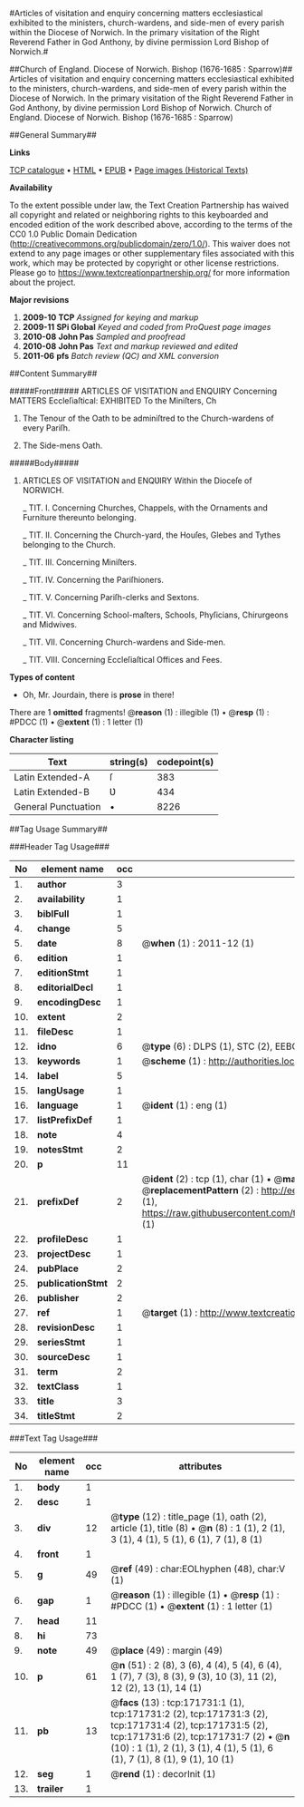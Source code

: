 #Articles of visitation and enquiry concerning matters ecclesiastical exhibited to the ministers, church-wardens, and side-men of every parish within the Diocese of Norwich. In the primary visitation of the Right Reverend Father in God Anthony, by divine permission Lord Bishop of Norwich.#

##Church of England. Diocese of Norwich. Bishop (1676-1685 : Sparrow)##
Articles of visitation and enquiry concerning matters ecclesiastical exhibited to the ministers, church-wardens, and side-men of every parish within the Diocese of Norwich. In the primary visitation of the Right Reverend Father in God Anthony, by divine permission Lord Bishop of Norwich.
Church of England. Diocese of Norwich. Bishop (1676-1685 : Sparrow)

##General Summary##

**Links**

[TCP catalogue](http://www.ota.ox.ac.uk/tcp/)  • 
[HTML](http://tei.it.ox.ac.uk/tcp/Texts-HTML/free/A79/A79616.html)  • 
[EPUB](http://tei.it.ox.ac.uk/tcp/Texts-EPUB/free/A79/A79616.epub) • 
[Page images (Historical Texts)](https://historicaltexts.jisc.ac.uk/eebo-45504425e)

**Availability**

To the extent possible under law, the Text Creation Partnership has waived all copyright and related or neighboring rights to this keyboarded and encoded edition of the work described above, according to the terms of the CC0 1.0 Public Domain Dedication (http://creativecommons.org/publicdomain/zero/1.0/). This waiver does not extend to any page images or other supplementary files associated with this work, which may be protected by copyright or other license restrictions. Please go to https://www.textcreationpartnership.org/ for more information about the project.

**Major revisions**

1. __2009-10__ __TCP__ *Assigned for keying and markup*
1. __2009-11__ __SPi Global__ *Keyed and coded from ProQuest page images*
1. __2010-08__ __John Pas__ *Sampled and proofread*
1. __2010-08__ __John Pas__ *Text and markup reviewed and edited*
1. __2011-06__ __pfs__ *Batch review (QC) and XML conversion*

##Content Summary##

#####Front#####
ARTICLES OF VISITATION and ENQUIRY Concerning MATTERS Eccleſiaſtical: EXHIBITED To the Miniſters, Ch
1. The Tenour of the Oath to be adminiſtred to the Church-wardens of every Pariſh.

1. The Side-mens Oath.

#####Body#####

1. ARTICLES OF VISITATION and ENQƲIRY Within the Dioceſe of NORWICH.

    _ TIT. I. Concerning Churches, Chappels, with the Ornaments and Furniture thereunto belonging.

    _ TIT. II. Concerning the Church-yard, the Houſes, Glebes and Tythes belonging to the Church.

    _ TIT. III. Concerning Miniſters.

    _ TIT. IV. Concerning the Pariſhioners.

    _ TIT. V. Concerning Pariſh-clerks and Sextons.

    _ TIT. VI. Concerning School-maſters, Schools, Phyſicians, Chirurgeons and Midwives.

    _ TIT. VII. Concerning Church-wardens and Side-men.

    _ TIT. VIII. Concerning Eccleſiaſtical Offices and Fees.

**Types of content**

  * Oh, Mr. Jourdain, there is **prose** in there!

There are 1 **omitted** fragments! 
 @__reason__ (1) : illegible (1)  •  @__resp__ (1) : #PDCC (1)  •  @__extent__ (1) : 1 letter (1)

**Character listing**


|Text|string(s)|codepoint(s)|
|---|---|---|
|Latin Extended-A|ſ|383|
|Latin Extended-B|Ʋ|434|
|General Punctuation|•|8226|

##Tag Usage Summary##

###Header Tag Usage###

|No|element name|occ|attributes|
|---|---|---|---|
|1.|__author__|3||
|2.|__availability__|1||
|3.|__biblFull__|1||
|4.|__change__|5||
|5.|__date__|8| @__when__ (1) : 2011-12 (1)|
|6.|__edition__|1||
|7.|__editionStmt__|1||
|8.|__editorialDecl__|1||
|9.|__encodingDesc__|1||
|10.|__extent__|2||
|11.|__fileDesc__|1||
|12.|__idno__|6| @__type__ (6) : DLPS (1), STC (2), EEBO-CITATION (1), OCLC (1), VID (1)|
|13.|__keywords__|1| @__scheme__ (1) : http://authorities.loc.gov/ (1)|
|14.|__label__|5||
|15.|__langUsage__|1||
|16.|__language__|1| @__ident__ (1) : eng (1)|
|17.|__listPrefixDef__|1||
|18.|__note__|4||
|19.|__notesStmt__|2||
|20.|__p__|11||
|21.|__prefixDef__|2| @__ident__ (2) : tcp (1), char (1)  •  @__matchPattern__ (2) : ([0-9\-]+):([0-9IVX]+) (1), (.+) (1)  •  @__replacementPattern__ (2) : http://eebo.chadwyck.com/downloadtiff?vid=$1&page=$2 (1), https://raw.githubusercontent.com/textcreationpartnership/Texts/master/tcpchars.xml#$1 (1)|
|22.|__profileDesc__|1||
|23.|__projectDesc__|1||
|24.|__pubPlace__|2||
|25.|__publicationStmt__|2||
|26.|__publisher__|2||
|27.|__ref__|1| @__target__ (1) : http://www.textcreationpartnership.org/docs/. (1)|
|28.|__revisionDesc__|1||
|29.|__seriesStmt__|1||
|30.|__sourceDesc__|1||
|31.|__term__|2||
|32.|__textClass__|1||
|33.|__title__|3||
|34.|__titleStmt__|2||


###Text Tag Usage###

|No|element name|occ|attributes|
|---|---|---|---|
|1.|__body__|1||
|2.|__desc__|1||
|3.|__div__|12| @__type__ (12) : title_page (1), oath (2), article (1), title (8)  •  @__n__ (8) : 1 (1), 2 (1), 3 (1), 4 (1), 5 (1), 6 (1), 7 (1), 8 (1)|
|4.|__front__|1||
|5.|__g__|49| @__ref__ (49) : char:EOLhyphen (48), char:V (1)|
|6.|__gap__|1| @__reason__ (1) : illegible (1)  •  @__resp__ (1) : #PDCC (1)  •  @__extent__ (1) : 1 letter (1)|
|7.|__head__|11||
|8.|__hi__|73||
|9.|__note__|49| @__place__ (49) : margin (49)|
|10.|__p__|61| @__n__ (51) : 2 (8), 3 (6), 4 (4), 5 (4), 6 (4), 1 (7), 7 (3), 8 (3), 9 (3), 10 (3), 11 (2), 12 (2), 13 (1), 14 (1)|
|11.|__pb__|13| @__facs__ (13) : tcp:171731:1 (1), tcp:171731:2 (2), tcp:171731:3 (2), tcp:171731:4 (2), tcp:171731:5 (2), tcp:171731:6 (2), tcp:171731:7 (2)  •  @__n__ (10) : 1 (1), 2 (1), 3 (1), 4 (1), 5 (1), 6 (1), 7 (1), 8 (1), 9 (1), 10 (1)|
|12.|__seg__|1| @__rend__ (1) : decorInit (1)|
|13.|__trailer__|1||
